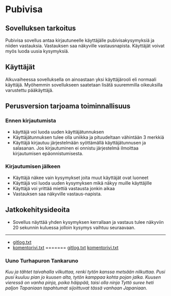 # Pubivisa

## Sovelluksen tarkoitus
Pubivisa sovellus antaa kirjautuneelle käyttäjälle pubivisakysymyksiä ja niiden vastauksia. Vastauksen saa näkyville vastausnapista. Käyttäjät voivat myös luoda uusia kysymyksiä.

## Käyttäjät
Alkuvaiheessa sovelluksella on ainoastaan yksi käyttäjärooli eli normaali käyttäjä. Myöhemmin sovellukseen saatetaan lisätä suuremmilla oikeuksilla varustettu pääkäyttäjä.

## Perusversion tarjoama toiminnallisuus

### Ennen kirjautumista
- käyttäjä voi luoda uuden käyttäjätunnuksen
- Käyttäjätunnuksen tulee olla uniikka ja pituudeltaan vähintään 3 merkkiä
- Käyttäjä kirjautuu järjestelmään syöttämällä käyttäjätunnusen ja salasanan. Jos kirjautuminen ei onnistu järjestelmä ilmoittaa kirjautumisen epäonnistumisesta.

### Kirjautumisen jälkeen
- Käyttäjä näkee vain kysymykset joita muut käyttäjät ovat luoneet
- Käyttäjä voi luoda uuden kysymyksen mikä näkyy muille käyttäjille
- Käyttäjä voi yrittää miettiä vastausta jonkin aikaa
- Vastauksen saa näkyville vastaus-napista.

## Jatkokehitysideoita
- Sovellus näyttää yhden kysymyksen kerrallaan ja vastaus tulee näkyviin 20 sekunnin kuluessa jolloin kysymys vaihtuu seuraavaan.

_____________________

* [gitlog.txt](gitlog.txt)
* [komentorivi.txt](komentorivi.txt)
=======
[gitlog.txt](/laskarit/viikko1/gitlog.txt)
[komentorivi.txt](/laskarit/viikko1/komentorivi.txt)


### Uuno Turhapuron Tankaruno

*Kuu ja tähtet taivahalla vilkuttaa,
renki tytön kanssa metsään nilkuttaa.
Pusi pusi kuuluu pian jo kuusen alta,
tytön kamppaa kohta pojan jalka.
Kuusen vieressä on vanha pinja,
poika häippää, taisi olla ninja
Tyttö suree heti paljon Tapaniaan
tapahtumat sijoittuvat tässä vanhaan Japaniaan.*

